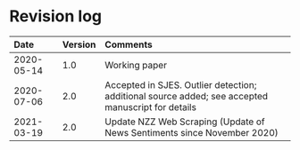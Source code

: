 # Revision log

| Date         | Version      | Comments              |
| :---         | :---         |  :---                 |
| 2020-05-14   | 1.0 	      | Working paper         |
| 2020-07-06   | 2.0 	      | Accepted in SJES. Outlier detection; additional source added; see accepted manuscript for details |
| 2021-03-19   | 2.0 	      | Update NZZ Web Scraping (Update of News Sentiments since November 2020)  |
